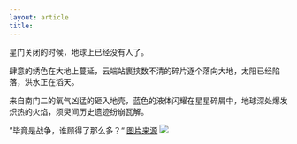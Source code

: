 ```yaml
---
layout: article
title:
---
```

<div class="hundred" >
星门关闭的时候，地球上已经没有人了。

肆意的绣色在大地上蔓延，云端站裹挟数不清的碎片逐个落向大地，太阳已经陷落，洪水正在滔天。

来自南门二的氧气凶猛的砸入地壳，蓝色的液体闪耀在星星碎屑中，地球深处爆发炽热的火焰，须臾间历史遗迹纷崩瓦解。

”毕竟是战争，谁顾得了那么多？“
<a href="https://www.pinterest.com/pin/503418064581182379/"> 图片来源</a>
<img src="{{page.baseurl}}/images/7.jpg">
</div>

